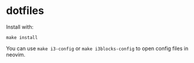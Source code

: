 # dotfiles

Install with:
```
make install
```

You can use `make i3-config` or `make i3blocks-config` to open config files in neovim.

